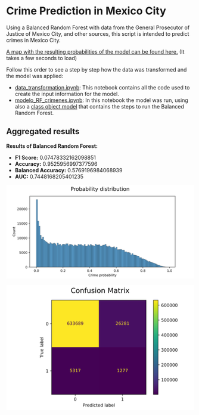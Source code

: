 # Crime Prediction in Mexico City

Using a Balanced Random Forest with data from the General Prosecutor of Justice of Mexico City, and other sources, this script is intended to predict crimes in Mexico City. 

[A map with the resulting probabilities of the model can be found here.](http://fjmadrigal.pythonanywhere.com/) (It takes a few seconds to load)

Follow this order to see a step by step how the data was transformed and the model was applied:

- [data_transformation.ipynb](https://github.com/madrigal2090/crime_prediction/blob/main/data_transformation.ipynb): This notebook contains all the code used to create the input information for the model.
- [modelo_RF_crimenes.ipynb](https://github.com/madrigal2090/crime_prediction/blob/main/modelo_RF_crimenes.ipynb): In this notebook the model was run, using also a [class object model](https://github.com/madrigal2090/crime_prediction/blob/main/apply_brf.py) that contains the steps to run the Balanced Random Forest.

## Aggregated results

**Results of Balanced Random Forest:**

   - **F1 Score:** 0.07478332162098851
   - **Accuracy:** 0.9525956997377596
   - **Balanced Accuracy:** 0.5769196984068939
   - **AUC:** 0.7448168205401235

![Probability Distribution](https://github.com/madrigal2090/crime_prediction/blob/main/figures/prob_dist/prob_dist_.svg)

![Confusion matrix](https://github.com/madrigal2090/crime_prediction/blob/main/figures/conf_matrix/conf_matrix_.svg)


